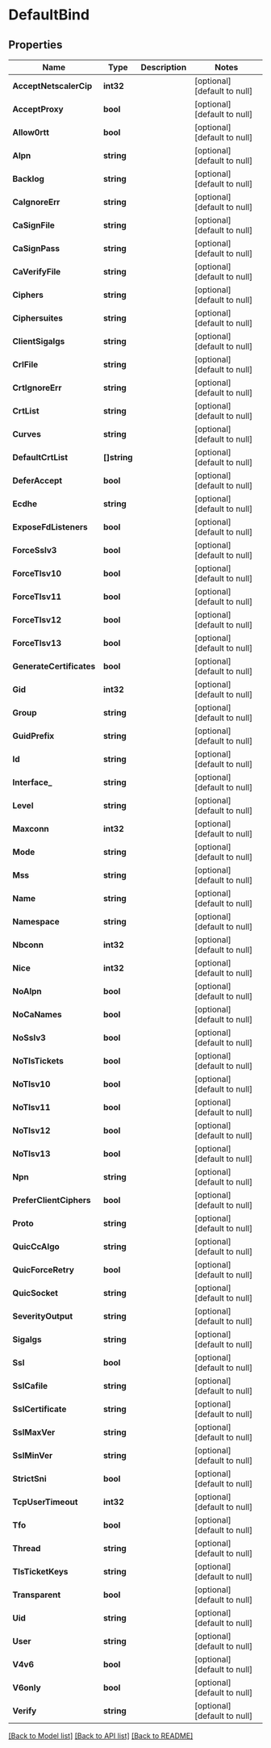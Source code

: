 # DefaultBind

## Properties
Name | Type | Description | Notes
------------ | ------------- | ------------- | -------------
**AcceptNetscalerCip** | **int32** |  | [optional] [default to null]
**AcceptProxy** | **bool** |  | [optional] [default to null]
**Allow0rtt** | **bool** |  | [optional] [default to null]
**Alpn** | **string** |  | [optional] [default to null]
**Backlog** | **string** |  | [optional] [default to null]
**CaIgnoreErr** | **string** |  | [optional] [default to null]
**CaSignFile** | **string** |  | [optional] [default to null]
**CaSignPass** | **string** |  | [optional] [default to null]
**CaVerifyFile** | **string** |  | [optional] [default to null]
**Ciphers** | **string** |  | [optional] [default to null]
**Ciphersuites** | **string** |  | [optional] [default to null]
**ClientSigalgs** | **string** |  | [optional] [default to null]
**CrlFile** | **string** |  | [optional] [default to null]
**CrtIgnoreErr** | **string** |  | [optional] [default to null]
**CrtList** | **string** |  | [optional] [default to null]
**Curves** | **string** |  | [optional] [default to null]
**DefaultCrtList** | **[]string** |  | [optional] [default to null]
**DeferAccept** | **bool** |  | [optional] [default to null]
**Ecdhe** | **string** |  | [optional] [default to null]
**ExposeFdListeners** | **bool** |  | [optional] [default to null]
**ForceSslv3** | **bool** |  | [optional] [default to null]
**ForceTlsv10** | **bool** |  | [optional] [default to null]
**ForceTlsv11** | **bool** |  | [optional] [default to null]
**ForceTlsv12** | **bool** |  | [optional] [default to null]
**ForceTlsv13** | **bool** |  | [optional] [default to null]
**GenerateCertificates** | **bool** |  | [optional] [default to null]
**Gid** | **int32** |  | [optional] [default to null]
**Group** | **string** |  | [optional] [default to null]
**GuidPrefix** | **string** |  | [optional] [default to null]
**Id** | **string** |  | [optional] [default to null]
**Interface_** | **string** |  | [optional] [default to null]
**Level** | **string** |  | [optional] [default to null]
**Maxconn** | **int32** |  | [optional] [default to null]
**Mode** | **string** |  | [optional] [default to null]
**Mss** | **string** |  | [optional] [default to null]
**Name** | **string** |  | [optional] [default to null]
**Namespace** | **string** |  | [optional] [default to null]
**Nbconn** | **int32** |  | [optional] [default to null]
**Nice** | **int32** |  | [optional] [default to null]
**NoAlpn** | **bool** |  | [optional] [default to null]
**NoCaNames** | **bool** |  | [optional] [default to null]
**NoSslv3** | **bool** |  | [optional] [default to null]
**NoTlsTickets** | **bool** |  | [optional] [default to null]
**NoTlsv10** | **bool** |  | [optional] [default to null]
**NoTlsv11** | **bool** |  | [optional] [default to null]
**NoTlsv12** | **bool** |  | [optional] [default to null]
**NoTlsv13** | **bool** |  | [optional] [default to null]
**Npn** | **string** |  | [optional] [default to null]
**PreferClientCiphers** | **bool** |  | [optional] [default to null]
**Proto** | **string** |  | [optional] [default to null]
**QuicCcAlgo** | **string** |  | [optional] [default to null]
**QuicForceRetry** | **bool** |  | [optional] [default to null]
**QuicSocket** | **string** |  | [optional] [default to null]
**SeverityOutput** | **string** |  | [optional] [default to null]
**Sigalgs** | **string** |  | [optional] [default to null]
**Ssl** | **bool** |  | [optional] [default to null]
**SslCafile** | **string** |  | [optional] [default to null]
**SslCertificate** | **string** |  | [optional] [default to null]
**SslMaxVer** | **string** |  | [optional] [default to null]
**SslMinVer** | **string** |  | [optional] [default to null]
**StrictSni** | **bool** |  | [optional] [default to null]
**TcpUserTimeout** | **int32** |  | [optional] [default to null]
**Tfo** | **bool** |  | [optional] [default to null]
**Thread** | **string** |  | [optional] [default to null]
**TlsTicketKeys** | **string** |  | [optional] [default to null]
**Transparent** | **bool** |  | [optional] [default to null]
**Uid** | **string** |  | [optional] [default to null]
**User** | **string** |  | [optional] [default to null]
**V4v6** | **bool** |  | [optional] [default to null]
**V6only** | **bool** |  | [optional] [default to null]
**Verify** | **string** |  | [optional] [default to null]

[[Back to Model list]](../README.md#documentation-for-models) [[Back to API list]](../README.md#documentation-for-api-endpoints) [[Back to README]](../README.md)


